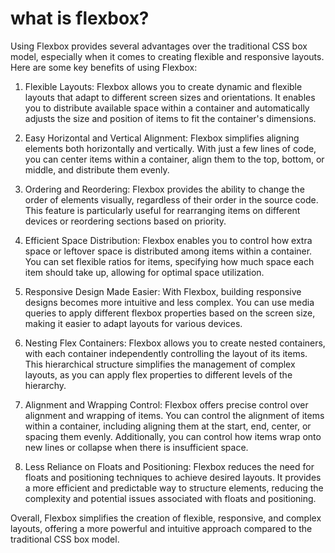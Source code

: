# what is flexbox?

Using Flexbox provides several advantages over the traditional CSS box model, especially when it comes to creating flexible and responsive layouts. Here are some key benefits of using Flexbox:

1. Flexible Layouts: Flexbox allows you to create dynamic and flexible layouts that adapt to different screen sizes and orientations. It enables you to distribute available space within a container and automatically adjusts the size and position of items to fit the container's dimensions.

2. Easy Horizontal and Vertical Alignment: Flexbox simplifies aligning elements both horizontally and vertically. With just a few lines of code, you can center items within a container, align them to the top, bottom, or middle, and distribute them evenly.

3. Ordering and Reordering: Flexbox provides the ability to change the order of elements visually, regardless of their order in the source code. This feature is particularly useful for rearranging items on different devices or reordering sections based on priority.

4. Efficient Space Distribution: Flexbox enables you to control how extra space or leftover space is distributed among items within a container. You can set flexible ratios for items, specifying how much space each item should take up, allowing for optimal space utilization.

5. Responsive Design Made Easier: With Flexbox, building responsive designs becomes more intuitive and less complex. You can use media queries to apply different flexbox properties based on the screen size, making it easier to adapt layouts for various devices.

6. Nesting Flex Containers: Flexbox allows you to create nested containers, with each container independently controlling the layout of its items. This hierarchical structure simplifies the management of complex layouts, as you can apply flex properties to different levels of the hierarchy.

7. Alignment and Wrapping Control: Flexbox offers precise control over alignment and wrapping of items. You can control the alignment of items within a container, including aligning them at the start, end, center, or spacing them evenly. Additionally, you can control how items wrap onto new lines or collapse when there is insufficient space.

8. Less Reliance on Floats and Positioning: Flexbox reduces the need for floats and positioning techniques to achieve desired layouts. It provides a more efficient and predictable way to structure elements, reducing the complexity and potential issues associated with floats and positioning.

Overall, Flexbox simplifies the creation of flexible, responsive, and complex layouts, offering a more powerful and intuitive approach compared to the traditional CSS box model.
